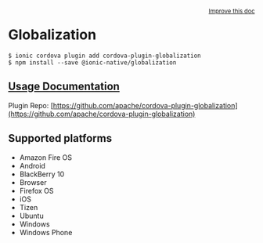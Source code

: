 <a style="float:right;font-size:12px;" href="http://github.com/ionic-team/ionic-native/edit/master/src/@ionic-native/plugins/globalization/index.ts#L1">
  Improve this doc
</a>

# Globalization

```
$ ionic cordova plugin add cordova-plugin-globalization
$ npm install --save @ionic-native/globalization
```

## [Usage Documentation](https://ionicframework.com/docs/native/globalization/)

Plugin Repo: [https://github.com/apache/cordova-plugin-globalization](https://github.com/apache/cordova-plugin-globalization)



## Supported platforms
- Amazon Fire OS
- Android
- BlackBerry 10
- Browser
- Firefox OS
- iOS
- Tizen
- Ubuntu
- Windows
- Windows Phone



